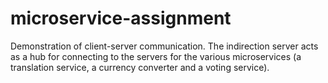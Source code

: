 # microservice-assignment

Demonstration of client-server communication. The indirection server acts as a hub for connecting to the servers for the various microservices (a translation service, a currency converter and a voting service).
